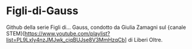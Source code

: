 # Figli-di-Gauss

Github della serie Figli di... Gauss, condotto da Giulia Zamagni sul {canale STEM}[https://www.youtube.com/playlist?list=PL9LxIy4nzJMJwk_ciqBUJse8V3MmHzqCb] di Liberi Oltre.
